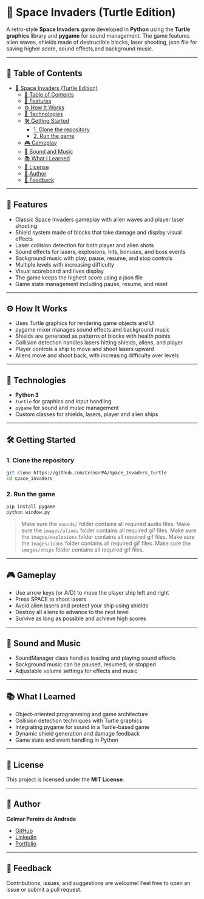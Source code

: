 # 👾 Space Invaders (Turtle Edition)

A retro-style **Space Invaders** game developed in **Python** using the **Turtle graphics** library and **pygame** for sound management. The game features alien waves, shields made of destructible blocks, laser shooting, json file for saving higher score, sound effects,and background music.

---

## 📌 Table of Contents

- [👾 Space Invaders (Turtle Edition)](#-space-invaders-turtle-edition)
  - [📌 Table of Contents](#-table-of-contents)
  - [🚀 Features](#-features)
  - [⚙️ How It Works](#️-how-it-works)
  - [🧰 Technologies](#-technologies)
  - [🛠️ Getting Started](#️-getting-started)
    - [1. Clone the repository](#1-clone-the-repository)
    - [2. Run the game](#2-run-the-game)
  - [🎮 Gameplay](#-gameplay)
  - [🎵 Sound and Music](#-sound-and-music)
  - [📚 What I Learned](#-what-i-learned)
  - [📄 License](#-license)
  - [👤 Author](#-author)
  - [💬 Feedback](#-feedback)

---

## 🚀 Features

- Classic Space Invaders gameplay with alien waves and player laser shooting
- Shield system made of blocks that take damage and display visual effects
- Laser collision detection for both player and alien shots
- Sound effects for lasers, explosions, hits, bonuses, and boss events
- Background music with play, pause, resume, and stop controls
- Multiple levels with increasing difficulty
- Visual scoreboard and lives display
- The game keeps the highest score using a json file
- Game state management including pause, resume, and reset

---

## ⚙️ How It Works

- Uses Turtle graphics for rendering game objects and UI
- pygame mixer manages sound effects and background music
- Shields are generated as patterns of blocks with health points
- Collision detection handles lasers hitting shields, aliens, and player
- Player controls a ship to move and shoot lasers upward
- Aliens move and shoot back, with increasing difficulty over levels

---

## 🧰 Technologies

- **Python 3**
- `turtle` for graphics and input handling
- `pygame` for sound and music management
- Custom classes for shields, lasers, player and alien ships

---

## 🛠️ Getting Started

### 1. Clone the repository

```bash
git clone https://github.com/CelmarPA/Space_Invaders_Turtle
cd space_invaders
```

### 2. Run the game

```bash
pip install pygame
python window.py
```

> Make sure the `sounds/` folder contains all required audio files.
> Make sure the `images/alines` folder contains all required gif files.
> Make sure the `images/explosions` folder contains all required gif files.
> Make sure the `images/icons` folder contains all required gif files.
> Make sure the `images/ships` folder contains all required gif files.

---

## 🎮 Gameplay

- Use arrow keys (or A/D) to move the player ship left and right
- Press SPACE to shoot lasers
- Avoid alien lasers and protect your ship using shields
- Destroy all aliens to advance to the next level
- Survive as long as possible and achieve high scores

---

## 🎵 Sound and Music

- SoundManager class handles loading and playing sound effects
- Background music can be paused, resumed, or stopped
- Adjustable volume settings for effects and music

---

## 📚 What I Learned

- Object-oriented programming and game architecture
- Collision detection techniques with Turtle graphics
- Integrating pygame for sound in a Turtle-based game
- Dynamic shield generation and damage feedback
- Game state and event handling in Python

---

## 📄 License

This project is licensed under the **MIT License**.

---

## 👤 Author

**Celmar Pereira de Andrade**

- [GitHub](https://github.com/CelmarPA)
- [LinkedIn](https://linkedin.com/in/celmar-pereira-de-andrade-039830181)
- [Portfolio](https://yourportfolio.com)

---

## 💬 Feedback

Contributions, issues, and suggestions are welcome! Feel free to open an issue or submit a pull request.
